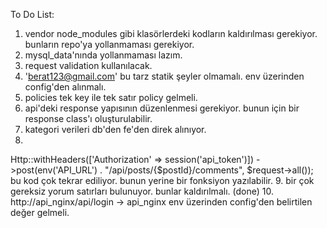To Do List:

1. vendor node_modules gibi klasörlerdeki kodların kaldırılması gerekiyor. bunların repo'ya yollanmaması gerekiyor.
2. mysql_data'nında yollanmaması lazım.
3. request validation kullanılacak.
4. 'berat123@gmail.com' bu tarz statik şeyler olmamalı. env üzerinden config'den alınmalı.
5. policies tek key ile tek satır policy gelmeli.
6. api'deki response yapısının düzenlenmesi gerekiyor. bunun için bir response class'ı oluşturulabilir.
7. kategori verileri db'den fe'den direk alınıyor.
8. 
Http::withHeaders(['Authorization' => session('api_token')])
->post(env('API_URL') . "/api/posts/{$postId}/comments", $request->all());
bu kod çok tekrar ediliyor. bunun yerine bir fonksiyon yazılabilir.
9. bir çok gereksiz yorum satırları bulunuyor. bunlar kaldırılmalı. (done)
10. http://api_nginx/api/login -> api_nginx env üzerinden config'den belirtilen değer gelmeli.